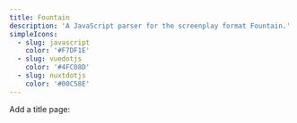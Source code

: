 ```yaml
---
title: Fountain
description: 'A JavaScript parser for the screenplay format Fountain.'
simpleIcons:
  - slug: javascript
    color: '#F7DF1E'
  - slug: vuedotjs
    color: '#4FC08D'
  - slug: nuxtdotjs
    color: '#00C58E'
---
```


<nuxt-img src='/uploads/code/fountain.png' sizes='sm:50vw md:20vw lg:20vw' class='mx-auto'></nuxt-img>

<fountain-screenplay>
<template>
INT. MUSIC ROOM - EVENING

CASSANDRA (CONT'D)
(sign language)
What are we going to do?

David pulls a leaf of paper from his pocket.

He flattens it out onto the music sheet holder of the piano.

DAVID
(sign language)
Ben's work. He's a little genius.

Ben's drawing displays David sketching and Cassandra playing the piano.

DAVID (CONT'D)
(sign language)
We'll put on a proper show for you.
</template>
</fountain-screenplay>

Add a title page:

<fountain-screenplay title>
<template>
Title: A Silent Musical
Credit: written by
Author: Thom Bruce
Draft Date: 2010-06-06
</template>
</fountain-screenplay>